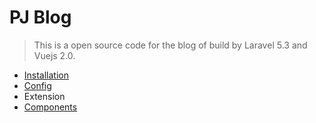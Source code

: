 # PJ Blog

> This is a open source code for the blog of build by Laravel 5.3 and Vuejs 2.0.

* [Installation](/installation.md)
* [Config](/config.md)
* Extension
 * [Components](/components.md)



